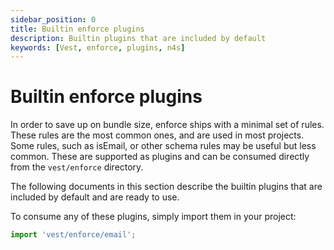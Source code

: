 ```yaml
---
sidebar_position: 0
title: Builtin enforce plugins
description: Builtin plugins that are included by default
keywords: [Vest, enforce, plugins, n4s]
---
```


# Builtin enforce plugins

In order to save up on bundle size, enforce ships with a minimal set of rules. These rules are the most common ones, and are used in most projects. Some rules, such as isEmail, or other schema rules may be useful but less common. These are supported as plugins and can be consumed directly from the `vest/enforce` directory.

The following documents in this section describe the builtin plugins that are included by default and are ready to use.

To consume any of these plugins, simply import them in your project:

```js
import 'vest/enforce/email';
```
